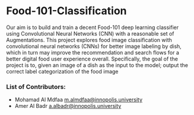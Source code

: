# Food-101-Classification
Our aim is to build and train a decent Food-101 deep
learning classifier using Convolutional Neural Networks (CNN)
with a reasonable set of Augmentations. This project explores
food image classification with convolutional neural networks
(CNNs) for better image labeling by dish, which in turn may
improve the recommendation and search flows for a better digital
food user experience overall. Specifically, the goal of the project
is to, given an image of a dish as the input to the model; output
the correct label categorization of the food image

### List of Contributors:
- Mohamad Al Mdfaa   m.almdfaa@innopolis.university
- Amer Al Badr       a.albadr@innopolis.university
